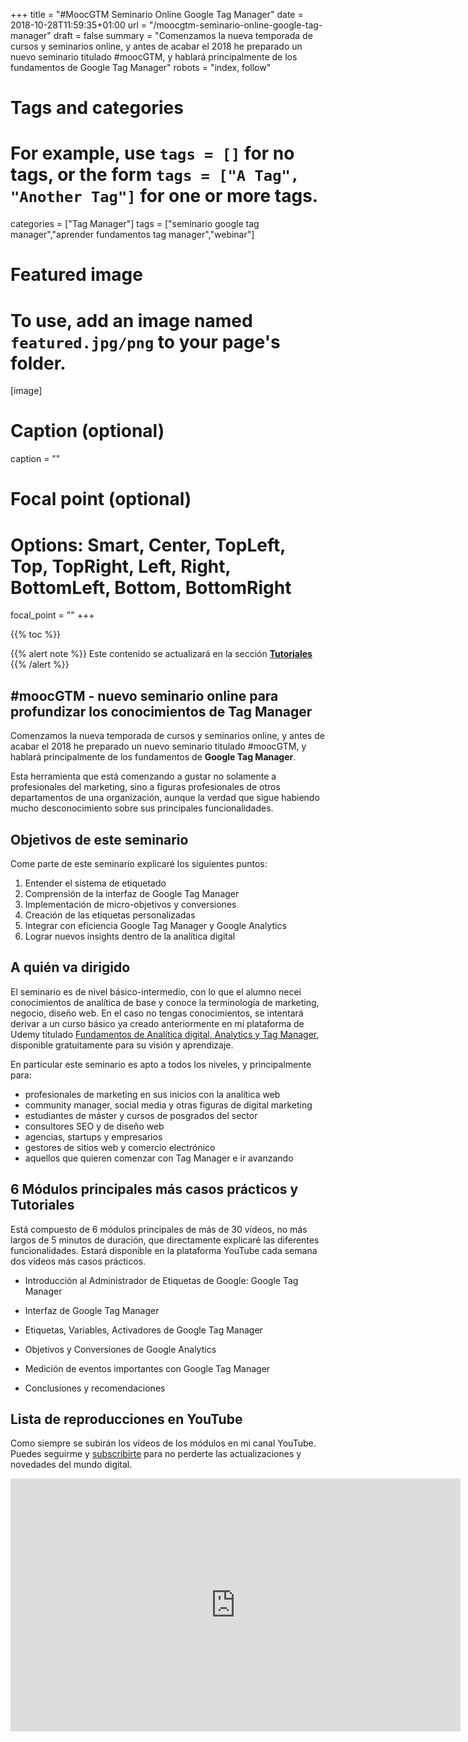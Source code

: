 +++
title = "#MoocGTM Seminario Online Google Tag Manager"
date = 2018-10-28T11:59:35+01:00
url = "/moocgtm-seminario-online-google-tag-manager"
draft = false
summary = "Comenzamos la nueva temporada de cursos y seminarios online, y antes de acabar el 2018 he preparado un nuevo seminario titulado #moocGTM, y hablará principalmente de los fundamentos de Google Tag Manager"
robots = "index, follow"

# Tags and categories
# For example, use `tags = []` for no tags, or the form `tags = ["A Tag", "Another Tag"]` for one or more tags.
categories = ["Tag Manager"]
tags = ["seminario google tag manager","aprender fundamentos tag manager","webinar"]

# Featured image
# To use, add an image named `featured.jpg/png` to your page's folder.
[image]
  # Caption (optional)
  caption = ""

  # Focal point (optional)
  # Options: Smart, Center, TopLeft, Top, TopRight, Left, Right, BottomLeft, Bottom, BottomRight
  focal_point = ""
+++

{{% toc %}}

{{% alert note %}}
Este contenido se actualizará en la sección [__Tutoriales__](/tutoriales)
{{% /alert %}}

## \#moocGTM - nuevo seminario online para profundizar los conocimientos de Tag Manager
Comenzamos la nueva temporada de cursos y seminarios online, y antes de acabar el 2018 he preparado un nuevo seminario titulado #moocGTM, y hablará principalmente de los fundamentos de __Google Tag Manager__.

Esta herramienta que está comenzando a gustar no solamente a profesionales del marketing, sino a figuras profesionales de otros departamentos de una organización, aunque la verdad que sigue habiendo mucho desconocimiento sobre sus principales funcionalidades.

## Objetivos de este seminario
Come parte de este seminario explicaré los siguientes puntos:

1. Entender el sistema de etiquetado
2. Comprensión de la interfaz de Google Tag Manager
3. Implementación de micro-objetivos y conversiones
4. Creación de las etiquetas personalizadas
5. Integrar con eficiencia Google Tag Manager y Google Analytics
6. Lograr nuevos insights dentro de la analítica digital

## A quién va dirigido
El seminario es de nivel básico-intermedio, con lo que el alumno necei conocimientos de analítica de base y conoce la terminología de marketing, negocio, diseño web. En el caso no tengas conocimientos, se intentará derivar a un curso básico ya creado anteriormente en mi plataforma de Udemy titulado [Fundamentos de Analítica digital, Analytics y Tag Manager](https://www.udemy.com/course/1428216/), disponible gratuitamente para su visión y aprendizaje.

En particular este seminario es apto a todos los niveles, y principalmente para:

- profesionales de marketing en sus inicios con la analítica web
- community manager, social media y otras figuras de digital marketing
- estudiantes de máster y cursos de posgrados del sector
- consultores SEO y de diseño web
- agencias, startups y empresarios
- gestores de sitios web y comercio electrónico
- aquellos que quieren comenzar con Tag Manager e ir avanzando

## 6 Módulos principales más casos prácticos y Tutoriales
Está compuesto de 6 módulos principales de más de 30 vídeos, no más largos de 5 minutos de duración, que directamente explicaré las diferentes funcionalidades. Estará disponible en la plataforma YouTube cada semana dos vídeos más casos prácticos.

- Introducción al Administrador de Etiquetas de Google: Google Tag Manager

- Interfaz de Google Tag Manager

- Etiquetas, Variables, Activadores de Google Tag Manager

- Objetivos y Conversiones de Google Analytics

- Medición de eventos importantes con Google Tag Manager

- Conclusiones y recomendaciones

## Lista de reproducciones en YouTube
Como siempre se subirán los vídeos de los módulos en mi canal YouTube. Puedes seguirme y [subscribirte](https://www.youtube.com/c/MarcusRBofficial?sub_confirmation=1) para no perderte las actualizaciones y novedades del mundo digital.

<iframe id="ytplayer" type="text/html" width="720" height="405"
src="https://www.youtube.com/embed/?listType=playlist&list=PLzxNDhvkuNyLo5ziP6EMVycJX8zcxh8RE&enablejsapi=1&modestbranding=1&color=white&rel=0"
frameborder="0" allowfullscreen></iframe>
